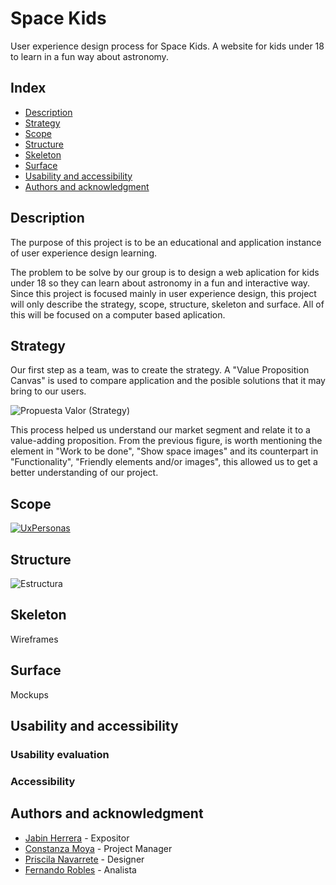 # Space Kids
User experience design process for Space Kids. A website for kids under 18 to learn in a fun way about astronomy.

## Index
- [Description](https://https://github.com/jmainhard/canchapp-uxd/blob/main/README.md#structure)
- [Strategy](https://https://github.com/jabinherrera/UX/blob/main/README.md#strategy)
- [Scope](https://https://github.com/jabinherrera/UX/blob/main/README.md#scope)
- [Structure](https://https://github.com/jabinherrera/UX/blob/main/README.md#structure)
- [Skeleton](https://https://github.com/jabinherrera/UX/blob/main/README.md#skeleton)
- [Surface](https://https://github.com/jabinherrera/UX/blob/main/README.md#surface)
- [Usability and accessibility](https://https://github.com/jabinherrera/UX/blob/main/README.md#usability-and-accessibility)
- [Authors and acknowledgment](https://https://github.com/jabinherrera/UX/blob/main/README.md#authors-and-acknowledgment)

## Description
The purpose of this project is to be an educational and application instance of user experience design learning.

The problem to be solve by our group is to design a web aplication for kids under 18 so they can learn about astronomy in a fun and interactive way. Since this project is focused mainly in user experience design, this project will only describe the strategy, scope, structure, skeleton and surface. All of this will be focused on a computer based aplication.

## Strategy
Our first step as a team, was to create the strategy. A "Value Proposition Canvas" is used to compare application and the posible solutions that it may bring to our users.

![Propuesta Valor (Strategy)](https://github.com/jabinherrera/UX/assets/89926906/636d60af-5252-428a-8443-fccd1f7cad87)

This process helped us understand our market segment and relate it to a value-adding proposition. From the previous figure, is worth mentioning the element in "Work to be done", "Show space images" and its counterpart in "Functionality", "Friendly elements and/or images", this allowed us to get a better understanding of our project. <!-- Decir si agregamos, mantubimos o descartamos ideas de las propuestas de valor al final del proyecto -->

## Scope
[![UxPersonas](https://hackmd.io/_uploads/rktQIXR8n.png)](https://github.com/jabinherrera/UX/blob/main/deliverables/User%20Persona%20-%20UXUI.png)

<!-- Falta benchmark -->
## Structure
![Estructura](https://hackmd.io/_uploads/SJkFg7ALn.png)


## Skeleton
Wireframes

## Surface
Mockups

## Usability and accessibility

### Usability evaluation

### Accessibility

## Authors and acknowledgment
* [Jabin Herrera](https://github.com/jabinherrera) - Expositor
* [Constanza Moya](https://github.com/rescue98) - Project Manager
* [Priscila Navarrete](https://github.com/PriscilaNC) - Designer
* [Fernando Robles](https://github.com/frobles03) - Analista
